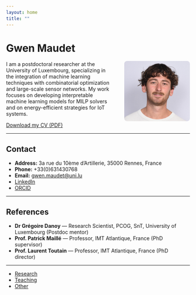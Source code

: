 ```yaml
---
layout: home
title: ""
---
```


# Gwen Maudet

<img src="gwen.JPG" alt="Portrait of Gwen Maudet" style="max-width:180px;float:right;margin:0 0 2em 2em;border-radius:8px;"/>

I am a postdoctoral researcher at the University of Luxembourg, specializing in the integration of machine learning techniques with combinatorial optimization and large-scale sensor networks. My work focuses on developing interpretable machine learning models for MILP solvers and on energy-efficient strategies for IoT systems.

[Download my CV (PDF)](cv_gwen_maudet.pdf)

---

## Contact

- **Address:** 3a rue du 10ème d’Artillerie, 35000 Rennes, France  
- **Phone:** +33(0)631430768  
- **Email:** [gwen.maudet@uni.lu](mailto:gwen.maudet@uni.lu)  
- [LinkedIn](https://www.linkedin.com/in/gwen-maudet-1a1490171/)  
- [ORCID](https://orcid.org/0000-0003-0340-2542)  

---

## References

- **Dr Grégoire Danoy** — Research Scientist, PCOG, SnT, University of Luxembourg (Postdoc mentor)
- **Prof. Patrick Maillé** — Professor, IMT Atlantique, France (PhD supervisor)
- **Prof. Laurent Toutain** — Professor, IMT Atlantique, France (PhD director)

---

- [Research](research/)
- [Teaching](teaching/)
- [Other](other/)